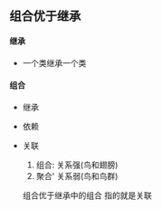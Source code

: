 ## 组合优于继承
  
#### 继承
 - 一个类继承一个类
 
#### 组合
 - 继承
 
 - 依赖
 
 - 关联
   1. 组合: 关系强(鸟和翅膀)
   2. 聚合' 关系弱(鸟和鸟群)
   
   组合优于继承中的组合 指的就是关联
 

 
